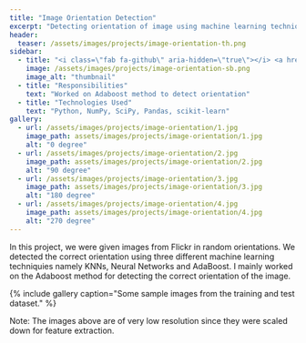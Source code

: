 ```yaml
---
title: "Image Orientation Detection"
excerpt: "Detecting orientation of image using machine learning techniques."
header:
  teaser: /assets/images/projects/image-orientation-th.png
sidebar:
  - title: "<i class=\"fab fa-github\" aria-hidden=\"true\"></i> <a href=\"https://github.com/yashketkar/B551-Elements-Of-Artificial-Intelligence/tree/master/pssapre-sdarekar-yketkar-a5\">GitHub Repo</a>"
    image: /assets/images/projects/image-orientation-sb.png
    image_alt: "thumbnail"
  - title: "Responsibilities"
    text: "Worked on Adaboost method to detect orientation"
  - title: "Technologies Used"
    text: "Python, NumPy, SciPy, Pandas, scikit-learn"
gallery:
  - url: /assets/images/projects/image-orientation/1.jpg
    image_path: assets/images/projects/image-orientation/1.jpg
    alt: "0 degree"
  - url: /assets/images/projects/image-orientation/2.jpg
    image_path: assets/images/projects/image-orientation/2.jpg
    alt: "90 degree"
  - url: /assets/images/projects/image-orientation/3.jpg
    image_path: assets/images/projects/image-orientation/3.jpg
    alt: "180 degree"
  - url: /assets/images/projects/image-orientation/4.jpg
    image_path: assets/images/projects/image-orientation/4.jpg
    alt: "270 degree"
---
```

In this project, we were given images from Flickr in random orientations. We detected the correct orientation using three different machine learning techniquies namely KNNs, Neural Networks and AdaBoost. I mainly worked on the Adaboost method for detecting the correct orientation of the image.

{% include gallery caption="Some sample images from the training and test dataset." %}

Note: The images above are of very low resolution since they were scaled down for feature extraction.
